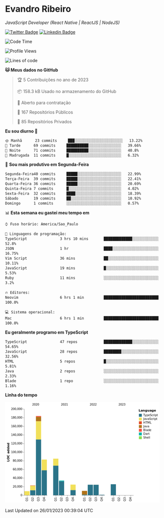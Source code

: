 # Evandro **Ribeiro**

*JavaScript Developer (React Native | ReactJS | NodeJS)*

[![Twitter Badge](https://img.shields.io/badge/-@ribeiroevandro-201B2D?style=flat-square&labelColor=201B2D&logo=twitter&logoColor=white&link=https://twitter.com/ribeiroevandro)](https://twitter.com/ribeiroevandro) 
[![Linkedin Badge](https://img.shields.io/badge/-Evandro%20Ribeiro-201B2D?style=flat-square&logo=Linkedin&logoColor=white&link=https://www.linkedin.com/in/ribeiroevandro)](https://www.linkedin.com/in/ribeiroevandro) 


<!--START_SECTION:waka-->
![Code Time](http://img.shields.io/badge/Code%20Time-3%2C097%20hrs%2016%20mins-blue)

![Profile Views](http://img.shields.io/badge/Visualizac%C3%B5es%20do%20perfil-0-blue)

![Lines of code](https://img.shields.io/badge/Desde%20o%20Hello%20World%20eu%20escrevi-526%20Thousand%20linhas%20de%20c%C3%B3digo-blue)

**🐱 Meus dados no GitHub** 

> 🏆 5 Contribuições no ano de 2023
 > 
> 📦 158.3 kB Usado no armazenamento do GitHub 
 > 
> 💼 Aberto para contratação
 > 
> 📜 167 Repositórios Públicos 
 > 
> 🔑 85 Repositórios Privados  
 > 
**Eu sou diurno 🐤** 

```text
🌞 Manhã      23 commits     ███░░░░░░░░░░░░░░░░░░░░░░   13.22% 
🌆 Tarde      69 commits     ██████████░░░░░░░░░░░░░░░   39.66% 
🌃 Noite      71 commits     ██████████░░░░░░░░░░░░░░░   40.8% 
🌙 Madrugada  11 commits     █░░░░░░░░░░░░░░░░░░░░░░░░   6.32%

```
📅 **Sou mais produtivo em Segunda-Feira** 

```text
Segunda-Feira40 commits     █████░░░░░░░░░░░░░░░░░░░░   22.99% 
Terça-Feira  39 commits     █████░░░░░░░░░░░░░░░░░░░░   22.41% 
Quarta-Feira 36 commits     █████░░░░░░░░░░░░░░░░░░░░   20.69% 
Quinta-Feira 7 commits      █░░░░░░░░░░░░░░░░░░░░░░░░   4.02% 
Sexta-Feira  32 commits     ████░░░░░░░░░░░░░░░░░░░░░   18.39% 
Sábado       19 commits     ██░░░░░░░░░░░░░░░░░░░░░░░   10.92% 
Domingo      1 commits      ░░░░░░░░░░░░░░░░░░░░░░░░░   0.57%

```


📊 **Esta semana eu gastei meu tempo em** 

```text
⌚︎ Fuso horário: America/Sao_Paulo

💬 Linguagens de programação: 
TypeScript               3 hrs 10 mins       █████████████░░░░░░░░░░░░   52.8% 
JSON                     1 hr                ████░░░░░░░░░░░░░░░░░░░░░   16.75% 
Vim Script               36 mins             ██░░░░░░░░░░░░░░░░░░░░░░░   10.11% 
JavaScript               19 mins             █░░░░░░░░░░░░░░░░░░░░░░░░   5.53% 
Ruby                     11 mins             ░░░░░░░░░░░░░░░░░░░░░░░░░   3.2%

🔥 Editores: 
Neovim                   6 hrs 1 min         █████████████████████████   100.0%

💻 Sistema operacional: 
Mac                      6 hrs 1 min         █████████████████████████   100.0%

```

**Eu geralmente programo em TypeScript** 

```text
TypeScript               47 repos            █████████████░░░░░░░░░░░░   54.65% 
JavaScript               28 repos            ████████░░░░░░░░░░░░░░░░░   32.56% 
HTML                     5 repos             █░░░░░░░░░░░░░░░░░░░░░░░░   5.81% 
Java                     2 repos             ░░░░░░░░░░░░░░░░░░░░░░░░░   2.33% 
Blade                    1 repo              ░░░░░░░░░░░░░░░░░░░░░░░░░   1.16%

```


**Linha do tempo**

![Chart not found](https://raw.githubusercontent.com/ribeiroevandro/ribeiroevandro/main/charts/bar_graph.png) 


 Last Updated on 26/01/2023 00:39:04 UTC
<!--END_SECTION:waka-->
